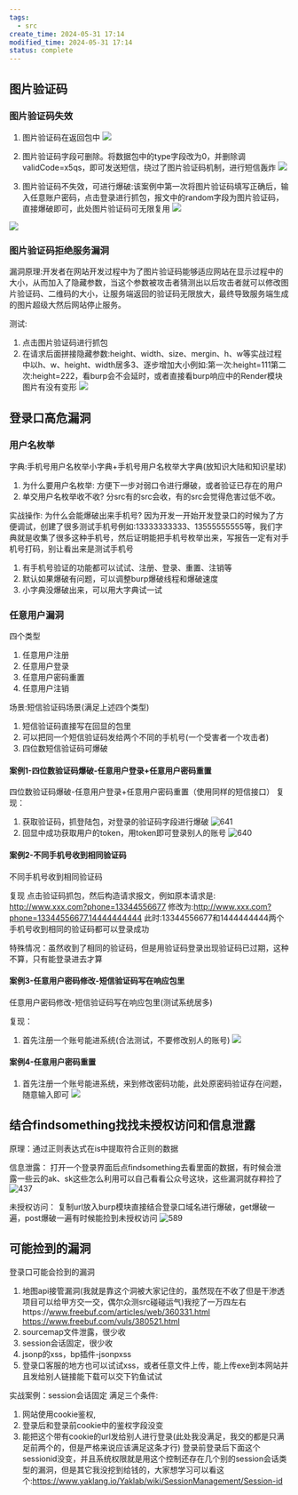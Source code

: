 ```yaml
---
tags:
  - src
create_time: 2024-05-31 17:14
modified_time: 2024-05-31 17:14
status: complete
---
```

## 图片验证码

### 图片验证码失效

1. 图片验证码在返回包中
![](../_Attachment/登录口对抗.assets/image-20240612214713662.png)


2. 图片验证码字段可删除。将数据包中的type字段改为0，并删除调validCode=x5qs，即可发送短信，绕过了图片验证码机制，进行短信轰炸
![](../_Attachment/登录口对抗.assets/image-20240612214943289.png)


3. 图片验证码不失效，可进行爆破:该案例中第一次将图片验证码填写正确后，输入任意账户密码，点击登录进行抓包，报文中的random字段为图片验证码，直接爆破即可，此处图片验证码可无限复用
![](../_Attachment/登录口对抗.assets/image-20240612215116614.png)

![](../_Attachment/登录口对抗.assets/image-20240612215447814.png)



### 图片验证码拒绝服务漏洞

漏洞原理:开发者在网站开发过程中为了图片验证码能够适应网站在显示过程中的大小，从而加入了隐藏参数，当这个参数被攻击者猜测出以后攻击者就可以修改图片验证码、二维码的大小，让服务端返回的验证码无限放大，最终导致服务端生成的图片超级大然后网站停止服务。

测试:
1. 点击图片验证码进行抓包
2. 在请求后面拼接隐藏参数:height、width、size、mergin、h、w等实战过程中以h、w、height、width居多3、逐步增加大小例如:第一次:height=111第二次:height=222，看burp会不会延时，或者直接看burp响应中的Render模块图片有没有变形
![](../_Attachment/登录口对抗.assets/image-20240612215719004.png)



## 登录口高危漏洞

### 用户名枚举
字典:手机号用户名枚举小字典+手机号用户名枚举大字典(放知识大陆和知识星球)
1. 为什么要用户名枚举:
   方便下一步对弱口令进行爆破，或者验证已存在的用户
2. 单交用户名枚举收不收?
   分src有的src会收，有的src会觉得危害过低不收。

实战操作:
为什么会能爆破出来手机号?
因为开发一开始开发登录口的时候为了方便调试，创建了很多测试手机号例如:13333333333、13555555555等，我们字典就是收集了很多这种手机号，然后证明能把手机号枚举出来，写报告一定有对手机号打码，别让看出来是测试手机号
1. 有手机号验证的功能都可以试试、注册、登录、重置、注销等
2. 默认如果爆破有问题，可以调整burp爆破线程和爆破速度
3. 小字典没爆破出来，可以用大字典试一试

### 任意用户漏洞
四个类型
1. 任意用户注册
2. 任意用户登录
3. 任意用户密码重置
4. 任意用户注销

场景:短信验证码场景(满足上述四个类型)
1. 短信验证码直接写在回显的包里
2. 可以把同一个短信验证码发给两个不同的手机号(一个受害者一个攻击者)
3. 四位数短信验证码可爆破

#### 案例1-四位数验证码爆破-任意用户登录+任意用户密码重置

四位数验证码爆破-任意用户登录+任意用户密码重置（使用同样的短信接口）
复现：
1. 获取验证码，抓登陆包，对登录的验证码字段进行爆破
![641](../_Attachment/登录口对抗.assets/image-20240612220603397.png)
2. 回显中成功获取用户的token，用token即可登录别人的账号
![640](../_Attachment/登录口对抗.assets/image-20240612220822880.png)


#### 案例2-不同手机号收到相同验证码
不同手机号收到相同验证码

复现
点击验证码抓包，然后构造请求报文，例如原本请求是:
http://www.xxx.com?phone=13344556677
修改为:http://www.xxx.com?phone=13344556677,14444444444
此时:13344556677和1444444444两个手机号收到相同的验证码都可以登录成功

特殊情况：虽然收到了相同的验证码，但是用验证码登录出现验证码已过期，这种不算，只有能登录进去才算

#### 案例3-任意用户密码修改-短信验证码写在响应包里
任意用户密码修改-短信验证码写在响应包里(测试系统居多)

复现：
1. 首先注册一个账号能进系统(合法测试，不要修改别人的账号)
![](../_Attachment/登录口对抗.assets/image-20240612221358688.png)


#### 案例4-任意用户密码重置
1. 首先注册一个账号能进系统，来到修改密码功能，此处原密码验证存在问题，随意输入即可
![](../_Attachment/登录口对抗.assets/image-20240612221540783.png)

## 结合findsomething找找未授权访问和信息泄露

原理：通过正则表达式在is中提取符合正则的数据

信息泄露：
打开一个登录界面后点findsomething去看里面的数据，有时候会泄露一些云的ak、sk这些怎么利用可以自己看看公众号这块，这些漏洞就存粹捡了
![437](../_Attachment/登录口对抗.assets/image-20240612221825477.png)

未授权访问：
复制url放入burp模块直接结合登录口域名进行爆破，get爆破一遍，post爆破一遍有时候能捡到未授权访问
![589](../_Attachment/登录口对抗.assets/image-20240612221937542.png)


## 可能捡到的漏洞
登录口可能会捡到的漏洞
1. 地图api接管漏洞(我就是靠这个洞被大家记住的，虽然现在不收了但是干渗透项目可以给甲方交一交，偶尔众测src碰碰运气)我挖了一万四左右https://www.freebuf.com/articles/web/360331.html
   https://www.freebuf.com/vuls/380521.html
2. sourcemap文件泄露，很少收
3. session会话固定，很少收
4. jsonp的xss，bp插件-jsonpxss
5. 登录口客服的地方也可以试试xss，或者任意文件上传，能上传exe到本网站并且发给别人链接能下载可以交下钓鱼试试

实战案例：session会话固定
满足三个条件:
1. 网站使用cookie鉴权,
2. 登录后和登录前cookie中的鉴权字段没变
3. 能把这个带有cookie的url发给别人进行登录(此处我没满足，我交的都是只满足前两个的，但是严格来说应该满足这条才行)
登录前登录后下面这个sessionid没变，并且系统权限就是用这个控制还存在几个别的session会话类型的漏洞，但是其它我没挖到给钱的，大家想学习可以看这个:https://www.yaklang.io/Yaklab/wiki/SessionManagement/Session-id
